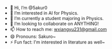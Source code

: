- 👋 Hi, I’m @5akur0
- 👀 I’m interested in AI for Physics.
- 🌱 I’m currently a student majoring in Physics.
- 💞️ I’m looking to collaborate on ANYTHING!
- 📫 How to reach me: wxiangyu231@gmail.com
- 😄 Pronouns: Sakuro~
- ⚡ Fun fact: I'm interested in literature as well~

<!---
5akur0/5akur0 is a ✨ special ✨ repository because its `README.md` (this file) appears on your GitHub profile.
You can click the Preview link to take a look at your changes.
--->
